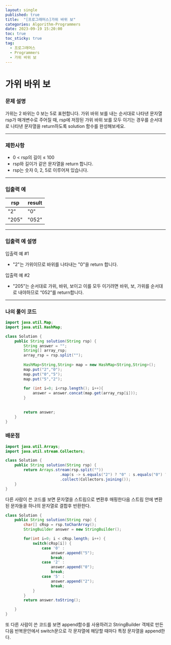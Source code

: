 ```yaml
---
layout: single
published: true
title:  "[프로그래머스]가위 바위 보"
categories: Algorithm-Programmers
date: 2023-09-19 15:20:00
toc: true
toc_sticky: true
tag:   
  - 프로그래머스
  - Programmers
  - 가위 바위 보
---
```


# 가위 바위 보

### 문제 설명

가위는 2 바위는 0 보는 5로 표현합니다. 가위 바위 보를 내는 순서대로 나타낸 문자열 rsp가 매개변수로 주어질 때, rsp에 저장된 가위 바위 보를 모두 이기는 경우를 순서대로 나타낸 문자열을 return하도록 solution 함수를 완성해보세요.



----------------

### 제한사항

* 0 < rsp의 길이 ≤ 100
* rsp와 길이가 같은 문자열을 return 합니다.
* rsp는 숫자 0, 2, 5로 이루어져 있습니다.



----------------

### 입출력 예

|rsp	|result|
|---|---|
|"2"	|"0"|
|"205"	|"052"|

----------------
### 입출력 예 설명

입출력 예 #1  

* "2"는 가위이므로 바위를 나타내는 "0"을 return 합니다.
  

입출력 예 #2  

* "205"는 순서대로 가위, 바위, 보이고 이를 모두 이기려면 바위, 보, 가위를 순서대로 내야하므로 “052”를 return합니다.

  


----------------

### 나의 풀이 코드

```java
import java.util.Map;
import java.util.HashMap;

class Solution {
    public String solution(String rsp) {
        String answer = "";
        String[] array_rsp;
        array_rsp = rsp.split("");
        
        HashMap<String,String> map = new HashMap<String,String>();
        map.put("2","0");
        map.put("0","5");
        map.put("5","2");
        
        for (int i=0; i<rsp.length(); i++){
            answer = answer.concat(map.get(array_rsp[i]));
        }
        
        
        return answer;
    }
}
```
<p>

</p>




### 배운점

```java
import java.util.Arrays;
import java.util.stream.Collectors;

class Solution {
    public String solution(String rsp) {
        return Arrays.stream(rsp.split(""))
                        .map(s -> s.equals("2") ? "0" : s.equals("0") ? "5" : "2")
                        .collect(Collectors.joining());
    }
}
```

<p>
다른 사람이 쓴 코드를 보면 문자열을 스트림으로 변환후 매핑한다음 스트림 안에 변환된 문자들을 하나의 문자열로 결합후 반환한다.
</p>

```java
class Solution {
    public String solution(String rsp) {
        char[] cRsp = rsp.toCharArray();
        StringBuilder answer = new StringBuilder();

        for(int i=0; i < cRsp.length; i++) {
            switch(cRsp[i]) {
                case '0' :
                    answer.append("5");
                    break;
                case '2' :
                    answer.append("0");
                    break;
                case '5' :
                    answer.append("2");
                    break;
            }
        }
        return answer.toString();

    }
}
```

<p>
또 다른 사람이 쓴 코드를 보면 append함수를 사용하려고 StringBuilder 객체로 만든다음 반복문안에서 switch문으로 각 문자열에 해당할 때마다 특정 문자열을 append한다.
</p>